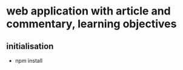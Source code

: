# web application with article and commentary, learning objectives

## initialisation
* npm install
